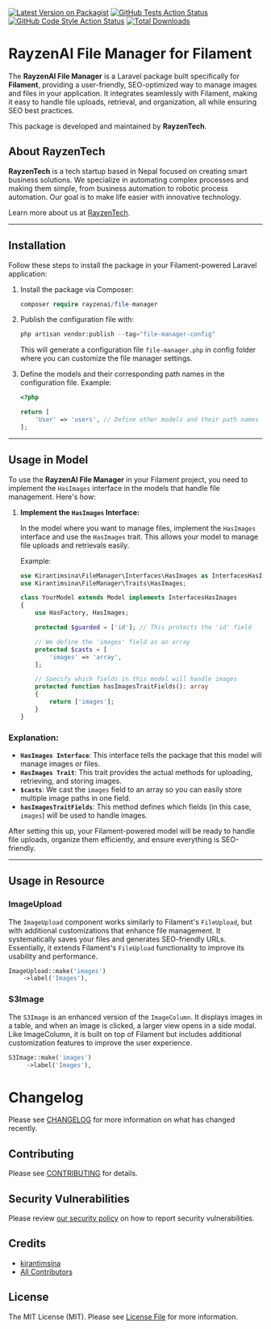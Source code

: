 [![Latest Version on Packagist](https://img.shields.io/packagist/v/rayzenai/file-manager.svg?style=flat-square)](https://packagist.org/packages/rayzenai/file-manager)
[![GitHub Tests Action Status](https://img.shields.io/github/actions/workflow/status/rayzenai/file-manager/run-tests.yml?branch=main&label=tests&style=flat-square)](https://github.com/rayzenai/file-manager/actions?query=workflow%3Arun-tests+branch%3Amain)
[![GitHub Code Style Action Status](https://img.shields.io/github/actions/workflow/status/rayzenai/file-manager/fix-php-code-style-issues.yml?branch=main&label=code%20style&style=flat-square)](https://github.com/rayzenai/file-manager/actions?query=workflow%3A"Fix+PHP+code+style+issues"+branch%3Amain)
[![Total Downloads](https://img.shields.io/packagist/dt/rayzenai/file-manager.svg?style=flat-square)](https://packagist.org/packages/rayzenai/file-manager)

# RayzenAI File Manager for Filament

The **RayzenAI File Manager** is a Laravel package built specifically for **Filament**, providing a user-friendly, SEO-optimized way to manage images and files in your application. It integrates seamlessly with Filament, making it easy to handle file uploads, retrieval, and organization, all while ensuring SEO best practices.

This package is developed and maintained by **RayzenTech**.

## About RayzenTech

**RayzenTech** is a tech startup based in Nepal focused on creating smart business solutions. We specialize in automating complex processes and making them simple, from business automation to robotic process automation. Our goal is to make life easier with innovative technology.

Learn more about us at [RayzenTech](https://www.rayzentech.com).

---

## Installation

Follow these steps to install the package in your Filament-powered Laravel application:

1. Install the package via Composer:

    ```php
    composer require rayzenai/file-manager
    ```

2. Publish the configuration file with:

    ```php
    php artisan vendor:publish --tag="file-manager-config"
    ```

    This will generate a configuration file `file-manager.php` in config folder where you can customize the file manager settings.

3. Define the models and their corresponding path names in the configuration file. Example:

    ```php
    <?php

    return [
        'User' => 'users', // Define other models and their path names here according to your project
    ];
    ```

---

## Usage in Model

To use the **RayzenAI File Manager** in your Filament project, you need to implement the `HasImages` interface in the models that handle file management. Here's how:

1. **Implement the `HasImages` Interface:**

   In the model where you want to manage files, implement the `HasImages` interface and use the `HasImages` trait. This allows your model to manage file uploads and retrievals easily.

   Example:

    ```php
    use Kirantimsina\FileManager\Interfaces\HasImages as InterfacesHasImages;
    use Kirantimsina\FileManager\Traits\HasImages;

    class YourModel extends Model implements InterfacesHasImages
    {
        use HasFactory, HasImages;

        protected $guarded = ['id']; // This protects the 'id' field

        // We define the 'images' field as an array
        protected $casts = [
            'images' => 'array',
        ];

        // Specify which fields in this model will handle images
        protected function hasImagesTraitFields(): array
        {
            return ['images'];
        }
    }
    ```

### Explanation:

- **`HasImages Interface`**: This interface tells the package that this model will manage images or files.
- **`HasImages Trait`**: This trait provides the actual methods for uploading, retrieving, and storing images.
- **`$casts`**: We cast the `images` field to an array so you can easily store multiple image paths in one field.
- **`hasImagesTraitFields`**: This method defines which fields (in this case, `images`) will be used to handle images.

After setting this up, your Filament-powered model will be ready to handle file uploads, organize them efficiently, and ensure everything is SEO-friendly.

---

## Usage in Resource

### ImageUpload

The `ImageUpload` component works similarly to Filament's `FileUpload`, but with additional customizations that enhance file management. It systematically saves your files and generates SEO-friendly URLs. Essentially, it extends Filament's `FileUpload` functionality to improve its usability and performance.

```php
ImageUpload::make('images')
    ->label('Images'),
```

### S3Image
The `S3Image` is an enhanced version of the `ImageColumn`. It displays images in a table, and when an image is clicked, a larger view opens in a side modal. Like ImageColumn, it is built on top of Filament but includes additional customization features to improve the user experience.


```php
S3Image::make('images')
     ->label('Images'),
```

# Changelog

Please see [CHANGELOG](CHANGELOG.md) for more information on what has changed recently.

## Contributing

Please see [CONTRIBUTING](CONTRIBUTING.md) for details.

## Security Vulnerabilities

Please review [our security policy](../../security/policy) on how to report security vulnerabilities.

## Credits

- [kirantimsina](https://github.com/rayzenai)
- [All Contributors](../../contributors)

## License

The MIT License (MIT). Please see [License File](LICENSE.md) for more information.



